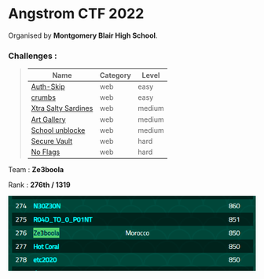 # Angstrom CTF 2022 
Organised by **Montgomery Blair High School**.

### Challenges  :
> | Name        | Category    | Level |
> | ----------- | ----------- | ------- |
> | [Auth-Skip](./Web/README.md#1--auth-skip) | web |easy |
> | [crumbs](./Web/README.md#2--crumbs) | web |easy |
> | [Xtra Salty Sardines](./Web/README.md#3--xtra-salty-sardins) | web |medium |
> | [Art Gallery](./Web/README.md#4--art-gallery) | web |medium |
> | [School unblocke](./Web/README.md#5--school-unblocker) | web | medium |
> | [Secure Vault](./Web/README.md#6--secue-vault) | web |hard |
> | [No Flags](./Web/README.md#7--no-flags) | web |hard |

Team : **Ze3boola**

Rank : **276th / 1319**

<center><img src="./images/rank.PNG"></center>

</br>